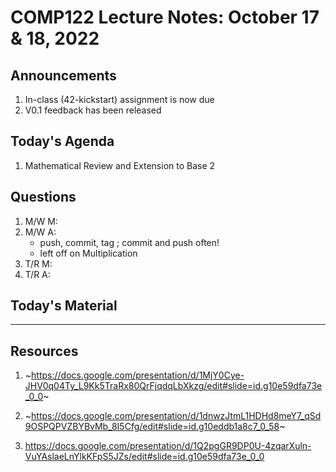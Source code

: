 # COMP122 Lecture Notes: October 17 & 18, 2022

## Announcements
   1. In-class (42-kickstart) assignment is now due
   1. V0.1 feedback has been released


## Today's Agenda
   1. Mathematical Review and Extension to Base 2

## Questions
   1. M/W M:
   1. M/W A:
      - push, commit, tag  ; commit and push often!
      - left off on Multiplication
   1. T/R M: 
   1. T/R A: 

## Today's Material


---
## Resources
   1. ~https://docs.google.com/presentation/d/1MjY0Cye-JHV0q04Ty_L9Kk5TraRx80QrFjqdqLbXkzg/edit#slide=id.g10e59dfa73e_0_0~
   1. ~https://docs.google.com/presentation/d/1dnwzJtmL1HDHd8meY7_qSd9OSPQPVZBYBvMb_8I5Cfg/edit#slide=id.g10eddb1a8c7_0_58~

   1. https://docs.google.com/presentation/d/1Q2pgGR9DP0U-4zqarXuln-VuYAslaeLnYlkKFpS5JZs/edit#slide=id.g10e59dfa73e_0_0

